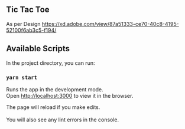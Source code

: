 ## Tic Tac Toe

As per Design https://xd.adobe.com/view/87a51333-ce70-40c8-4195-52100f6ab3c5-f194/

## Available Scripts	

In the project directory, you can run:	

### `yarn start`	

Runs the app in the development mode.<br />	
Open [http://localhost:3000](http://localhost:3000) to view it in the browser.	

The page will reload if you make edits.<br />	
You will also see any lint errors in the console.